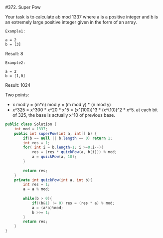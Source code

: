 #372. Super Pow

Your task is to calculate ab mod 1337 where a is a positive integer and b is an extremely large positive integer given in the form of an array.

```
Example1:

a = 2
b = [3]
```

Result: 8

```
Example2:

a = 2
b = [1,0]
```
Result: 1024


Two points:
* x mod y = (m*n) mod y = (m mod y) * (n mod y)
* x^325 = x^300 * x^20 * x^5 = (x^(100))^3 * (x^(10))^2 * x^5. at each bit of 325, the base is actually x^10 of previous base.

```java
public class Solution {
    int mod = 1337;
    public int superPow(int a, int[] b) {
        if(b == null || b.length == 0) return 1;
        int res = 1;
        for( int i = b.length-1; i >=0;i--){
            res = (res * quickPow(a, b[i])) % mod;
            a = quickPow(a, 10);
        }
        
        return res;
    }
    private int quickPow(int a, int b){
        int res = 1;
        a = a % mod;
        
        while(b > 0){
            if((b&1) != 0) res = (res * a) % mod;
            a = (a*a)%mod;
            b >>= 1;
        }
        return res;
    }
}
```